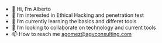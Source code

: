 - 👋 Hi, I’m Alberto
- 👀 I’m interested in Ethical Hacking and penetration test
- 🌱 I’m currently learning the basics and differet tools 
- 💞️ I’m looking to collaborate on technology and current tools 
- 📫 How to reach me agomez@agvconsulting.com

<!---
agomez1966/agomez1966 is a ✨ special ✨ repository because its `README.md` (this file) appears on your GitHub profile.
You can click the Preview link to take a look at your changes.
--->
